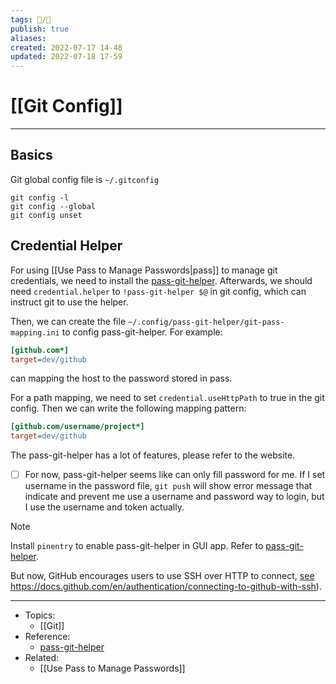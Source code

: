 ```yaml
---
tags: 📝️/🌱️
publish: true
aliases: 
created: 2022-07-17 14-48
updated: 2022-07-18 17-59
---
```


# [[Git Config]]

---

## Basics
Git global config file is `~/.gitconfig`

```shell
git config -l
git config --global
git config unset
```


## Credential Helper 
For using [[Use Pass to Manage Passwords|pass]] to manage git credentials, we need to install the [pass-git-helper](https://github.com/languitar/pass-git-helper). Afterwards, we should need `credential.helper` to `!pass-git-helper $@` in git config, which can instruct git to use the helper.

Then, we can create the file `~/.config/pass-git-helper/git-pass-mapping.ini` to config pass-git-helper. For example:
```ini
[github.com*]
target=dev/github
```
can mapping the host to the password stored in pass.

For a path mapping, we need to set `credential.useHttpPath` to true in the git config. Then we can write the following mapping pattern:
```ini
[github.com/username/project*]
target=dev/github
```

The pass-git-helper has a lot of features, please refer to the website.

- [ ] For now, pass-git-helper seems like can only fill password for me. If I set username in the password file, `git push` will show error message that indicate and prevent me use a username and password way to login, but I use the username and token actually.

> [!note]
> Install `pinentry` to enable pass-git-helper in GUI app. Refer to [pass-git-helper](https://github.com/languitar/pass-git-helper#preconditions).
> 

But now, GitHub encourages users to use SSH over HTTP to connect, [see]() https://docs.github.com/en/authentication/connecting-to-github-with-ssh).

---

- Topics: 
	- [[Git]]
- Reference:
	- [pass-git-helper](https://github.com/languitar/pass-git-helper)
- Related:
	- [[Use Pass to Manage Passwords]]

